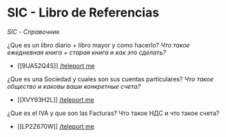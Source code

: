 # SIC - Libro de Referencias  
*SIC - Справочник*

¿Que es un libro diario + libro mayor y como hacerlo?
*Что такое ежедневная книга + старая книга и как это сделать?*
- [[9UA52Q4S]] [/teleport me](https://github.com/Wapply/vanguard-research-network/blob/main/Learning%20Network/9UA52Q4S.md)

¿Que es una Sociedad y cuales son sus cuentas particulares?
*Что такое общество и каковы ваши конкретные счета?*
- [[XVY93H2L]] [/teleport me](https://github.com/Wapply/vanguard-research-network/blob/main/Learning%20Network/XVY93H2L.md)

¿Que es el IVA y que son las Facturas?
Что такое НДС и что такое счета?
- [[LP2Z670W]] [/teleport me](https://github.com/Wapply/vanguard-research-network/blob/main/Learning%20Network/LP2Z670W.md)